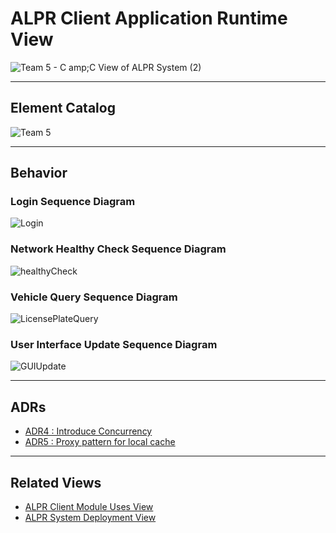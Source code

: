 # ALPR Client Application Runtime View
![Team 5 - C amp;C View of ALPR System (2)](https://user-images.githubusercontent.com/74576976/179901021-21c3a2b1-79a2-4b50-914b-0198c5f28e8f.jpg)

<hr>

## Element Catalog 

![Team 5](https://user-images.githubusercontent.com/74576976/179900172-657a80fc-971e-43b5-a471-087272b01409.jpg)

<hr>

## Behavior 
### Login Sequence Diagram
![Login](https://user-images.githubusercontent.com/74576976/179896438-4ddda6dc-c527-47a7-83c9-310ac2be4f9e.png)

### Network Healthy Check Sequence Diagram
![healthyCheck](https://user-images.githubusercontent.com/74576976/179896692-5aa56e88-51a6-4423-bb1f-dffe3426d179.png)

### Vehicle Query Sequence Diagram
![LicensePlateQuery](https://user-images.githubusercontent.com/74576976/179896575-48e29a49-4a15-4d5c-94a7-b824ac8d171d.png)

### User Interface Update Sequence Diagram
![GUIUpdate](https://user-images.githubusercontent.com/74576976/179896549-057ac517-47aa-4e11-abf2-9c0a9fb5bab8.png)

<hr>

## ADRs
- [ADR4 : Introduce Concurrency](ADR4.md)
- [ADR5 : Proxy pattern for local cache](ADR5.md)
<hr>

## Related Views 
- [ALPR Client Module Uses View](../Client%20Module%20Uses%20View/Client%20Module%20Uses%20View.md)
- [ALPR System Deployment View](../System%20Deployment%20View/System%20Deployment%20View.md)
